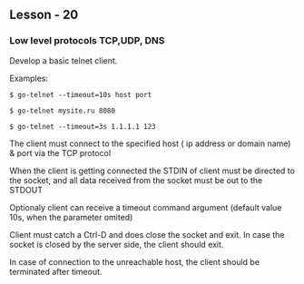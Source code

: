 ## Lesson - 20
### Low level protocols TCP,UDP, DNS



Develop a basic telnet client.

Examples:

```shell
$ go-telnet --timeout=10s host port

$ go-telnet mysite.ru 8080

$ go-telnet --timeout=3s 1.1.1.1 123
```


The client must connect to the specified host ( ip address or domain name) & port via the TCP protocol

When the client is getting connected the STDIN of client must be directed to the socket, and all data received from the 
socket must be out to the STDOUT

Optionaly client can receive a timeout command argument (default value 10s, when the parameter omited)

Client must catch a Ctrl-D and does close the socket and exit.
In case the socket is closed by the server side, the client should exit.

In case of connection to the unreachable host, the client should be terminated after timeout.

